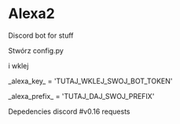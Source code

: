 # Alexa2
Discord bot for stuff

Stwórz config.py

i wklej

\_alexa_key\_ = 'TUTAJ_WKLEJ_SWOJ_BOT_TOKEN'

\_alexa_prefix\_ = 'TUTAJ_DAJ_SWOJ_PREFIX'

Depedencies
  discord #v0.16
  requests
